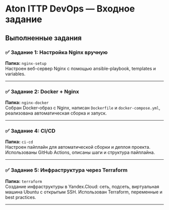 # Aton ITTP DevOps — Входное задание

## Выполненные задания

### ✅ Задание 1: Настройка Nginx вручную
**Папка:** `nginx-setup`  
Настроен веб-сервер Nginx с помощью ansible-playbook, templates и variables.

---

### ✅ Задание 2: Docker + Nginx
**Папка:** `nginx-docker`  
Собран Docker-образ с Nginx, написан `Dockerfile` и `docker-compose.yml`, реализована автоматическая сборка и запуск.

---

### ✅ Задание 4: CI/CD
**Папка:** `ci-cd`  
Настроен пайплайн для автоматической сборки и деплоя проекта. Использованы GitHub Actions, описаны шаги и структура пайплайна.

---

### ✅ Задание 5: Инфраструктура через Terraform
**Папка:** `terraform`  
Создание инфраструктуры в Yandex.Cloud: сеть, подсеть, виртуальная машина Ubuntu с открытым SSH. Использован Terraform, переменные и best practices.

---